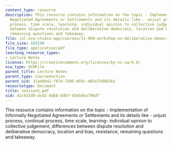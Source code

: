 ```yaml
---
content_type: resource
description: This resource contains information on the topic - Implementation of Informally
  Negotiated Agreements or Settlements and its details like - unjust process, continual
  process, time scale, learning- individual opinion to collective judgement, differences
  between dispute resolution and deliberative democracy, location and bias, resistance,
  remaining questions and takeaway.
file: /ol-ocw-studio-app/courses/11-969-workshop-on-deliberative-democracy-and-dispute-resolution-summer-2005/42c915d0dcd28db8bdb7d3eb95a796df_session5.pdf
file_size: 103190
file_type: application/pdf
learning_resource_types:
- Lecture Notes
license: https://creativecommons.org/licenses/by-nc-sa/4.0/
ocw_type: OCWFile
parent_title: Lecture Notes
parent_type: CourseSection
parent_uid: 31addb41-f07d-7505-659c-d65e75d8b2b1
resourcetype: Document
title: session5.pdf
uid: 42c915d0-dcd2-8db8-bdb7-d3eb95a796df
---
```

This resource contains information on the topic - Implementation of Informally Negotiated Agreements or Settlements and its details like - unjust process, continual process, time scale, learning- individual opinion to collective judgement, differences between dispute resolution and deliberative democracy, location and bias, resistance, remaining questions and takeaway.